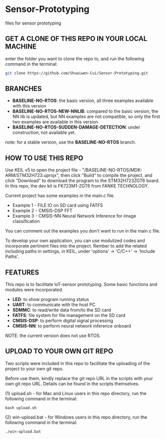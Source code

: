 # Sensor-Prototyping
files for sensor prototyping

## GET A CLONE OF THIS REPO IN YOUR LOCAL MACHINE

enter the folder you want to clone the repo to, and run the following command in the terminal:

```bash
git clone https://github.com/Shuaiwen-Cui/Sensor-Prototyping.git
```

## BRANCHES

- **BASELINE-NO-RTOS**: the basic version, all three examples available with this version
- **BASELINE-NO-RTOS-NEW-NNLIB**: compared to the basic version, the NN lib is updated, but NN examples are not compatible, so only the first two examples are available in this version
- **BASELINE-NO-RTOS-SUDDEN-DAMAGE-DETECTION**: under construction, not available yet.

note: for a stable version, use the **BASELINE-NO-RTOS** branch.

## HOW TO USE THIS REPO

Use KEIL v5 to open the project file - "/BASELINE-NO-RTOS/MDK-ARM/STM32H723.uprojx", then click "Build" to compile the project, and click "Download" to download the program to the STM32H723ZGT6 board. In this repo, the dev kit is FK723M1-ZGT6 from FANKE TECHNOLOGY.

Current project has some examples in the main.c file. 

- Example 1 - FILE IO on SD card using FATFS
- Example 2 - CMSIS-DSP FFT
- Example 3 - CMSIS-NN Neural Network Inference for image classification

You can comment out the examples you don't want to run in the main.c file.

To develop your own application, you can use modulized codes and incorporate pertinent files into the project. Rember to add the related including paths in settings, in KEIL, under 'options' -> 'C/C++' -> 'Include Paths'.

## FEATURES

This repo is to facilitate IoT-sensor prototyping. Some basic functions and modules were incorporated.

- **LED**: to show program running status
- **UART**: to communicate with the host PC
- **SDMMC**: to read/write data from/to the SD card
- **FATFS**: file system for file management on the SD card
- **CMSIS-DSP**: to perform digital signal processing
- **CMSIS-NN**: to perform neural network inference onboard

NOTE: the current version does not use RTOS. 

## UPLOAD TO YOUR OWN GIT REPO

Two scripts were included in this repo to facilitate the uploading of the project to your own git repo. 

Before use them, kindly replace the git repo URL in the scripts with your own git repo URL. Details can be found in the scripts themselves.

(1) upload.sh - for Mac and Linux users
    in this repo directory, run the following command in the terminal:

    bash upload.sh

(2) win-upload.bat - for Windows users
    in this repo directory, run the following command in the terminal:

    ./win-upload.bat
